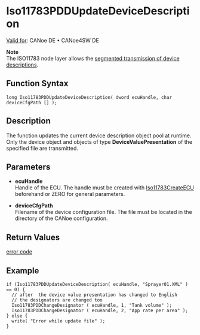 # Iso11783PDDUpdateDeviceDescription

[Valid for](../../../../Shared/FeatureAvailability.md):  CANoe DE • CANoe4SW DE

**Note**  
The ISO11783 node layer allows the [segmented transmission of device descriptions](../../../../CANoeCANalyzer/ISO11783/processData/ProcessDataSegmentedTransmission.md).

## Function Syntax

```plaintext
long Iso11783PDDUpdateDeviceDescription( dword ecuHandle, char deviceCfgPath [] );
```

## Description

The function updates the current device description object pool at runtime. Only the device object and objects of type **DeviceValuePresentation** of the specified file are transmitted.

## Parameters

- **ecuHandle**  
  Handle of the ECU. The handle must be created with [Iso11783CreateECU](CAPLfunctionIso11783CreateECU.md) beforehand or ZERO for general parameters.

- **deviceCfgPath**  
  Filename of the device configuration file. The file must be located in the directory of the CANoe configuration.

## Return Values

[error code](../CAPLfunctionsISONLErrorCodesPDDOnError.md)

## Example

```plaintext
if (Iso11783PDDUpdateDeviceDescription( ecuHandle, "Sprayer01.XML" ) == 0) {
  // after  the device value presentation has changed to English
  // the designators are changed too
  Iso11783PDDChangeDesignator ( ecuHandle, 1, "Tank volume" );
  Iso11783PDDChangeDesignator ( ecuHandle, 2, "App rate per area" );
} else {
  write( "Error while update file" );
}
```
